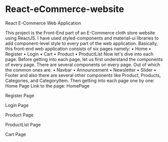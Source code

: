 # React-eCommerce-website
React E-Commerce Web Application

This project is the Front-End part of an E-Commerce cloth store website using ReactJS.
I have used styled-components and material-ui libraries to add component-level style to every part of the web application.
Basically, this front-end web application consists of six pages namely:
•	Home
•	Register
•	Login
•	Cart
•	Product
•	ProductList
Now let's dive into each page. Before getting into each page, let us first understand the components of every page.
There are several components on every page. Out of which the common ones are:
•	Navbar
•	Announcement
•	Newsletter
•	Slider
•	Footer
and also there are several other components like Product, Products, Categories, and CategoryItem.
Then getting into each page one by one:
Home Page
Link to the page: HomePage
 
Register Page
 
Login Page
 
 
Product Page
 
ProductList Page
 
 
Cart Page
 

